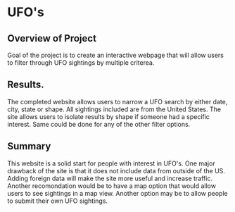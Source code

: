 # UFO's
## Overview of Project
  Goal of the project is to create an interactive webpage that will allow users to filter through UFO sightings by multiple criterea.
## Results. 
  The completed website allows users to narrow a UFO search by either date, city, state or shape. All sightings included are from the United States. The site allows users to isolate results by shape if someone had a specific interest. Same could be done for any of the other filter options.
## Summary
  This website is a solid start for people with interest in UFO's. One major drawback of the site is that it does not include data from outside of the US. Adding foreign data will make the site more useful and increase traffic. Another recomondation would be to have a map option that would allow users to see sightings in a map view. Another option may be to allow people to submit their own UFO sightings.
